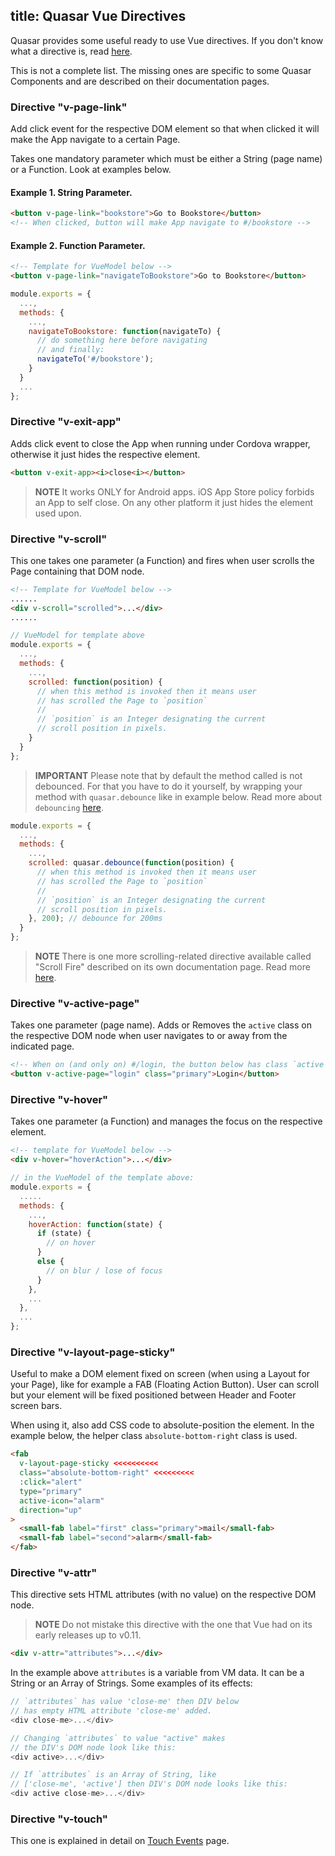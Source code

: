 title: Quasar Vue Directives
---
Quasar provides some useful ready to use Vue directives. If you don't know what a directive is, read [here](http://vuejs.org/guide/custom-directive.html).

This is not a complete list. The missing ones are specific to some Quasar Components and are described on their documentation pages.

### Directive "v-page-link"
Add click event for the respective DOM element so that when clicked it will make the App navigate to a certain Page.

Takes one mandatory parameter which must be either a String (page name) or a Function. Look at examples below.

#### Example 1. String Parameter.
``` html
<button v-page-link="bookstore">Go to Bookstore</button>
<!-- When clicked, button will make App navigate to #/bookstore -->
```

#### Example 2. Function Parameter.
``` html
<!-- Template for VueModel below -->
<button v-page-link="navigateToBookstore">Go to Bookstore</button>
```
``` js
module.exports = {
  ...,
  methods: {
    ...,
    navigateToBookstore: function(navigateTo) {
      // do something here before navigating
      // and finally:
      navigateTo('#/bookstore');
    }
  }
  ...
};
```

### Directive "v-exit-app"
Adds click event to close the App when running under Cordova wrapper, otherwise it just hides the respective element.
``` html
<button v-exit-app><i>close<i></button>
```

> **NOTE**
> It works ONLY for Android apps. iOS App Store policy forbids an App to self close. On any other platform it just hides the element used upon.

### Directive "v-scroll"
This one takes one parameter (a Function) and fires when user scrolls the Page containing that DOM node.

``` html
<!-- Template for VueModel below -->
......
<div v-scroll="scrolled">...</div>
......
```
``` js
// VueModel for template above
module.exports = {
  ...,
  methods: {
    ...,
    scrolled: function(position) {
      // when this method is invoked then it means user
      // has scrolled the Page to `position`
      //
      // `position` is an Integer designating the current
      // scroll position in pixels.
    }
  }
};
```

> **IMPORTANT**
> Please note that by default the method called is not debounced. For that you have to do it yourself, by wrapping your method with `quasar.debounce` like in example below.
> Read more about `debouncing` [here](/api/js-helpers-and-utils.html#Debounce-Function).

``` js
module.exports = {
  ...,
  methods: {
    ...,
    scrolled: quasar.debounce(function(position) {
      // when this method is invoked then it means user
      // has scrolled the Page to `position`
      //
      // `position` is an Integer designating the current
      // scroll position in pixels.
    }, 200); // debounce for 200ms
  }
};
```

> **NOTE**
> There is one more scrolling-related directive available called "Scroll Fire" described on its own documentation page. Read more [here](/api/js-scroll-fire-directive.html).

### Directive "v-active-page"
Takes one parameter (page name). Adds or Removes the `active` class on the respective DOM node when user navigates to or away from the indicated page.

``` html
<!-- When on (and only on) #/login, the button below has class `active` -->
<button v-active-page="login" class="primary">Login</button>
```

### Directive "v-hover"
Takes one parameter (a Function) and manages the focus on the respective element.
``` html
<!-- template for VueModel below -->
<div v-hover="hoverAction">...</div>
```
``` js
// in the VueModel of the template above:
module.exports = {
  .....
  methods: {
    ...,
    hoverAction: function(state) {
      if (state) {
        // on hover
      }
      else {
        // on blur / lose of focus
      }
    },
    ...
  },
  ...
};
```

### Directive "v-layout-page-sticky"
Useful to make a DOM element fixed on screen (when using a Layout for your Page), like for example a FAB (Floating Action Button). User can scroll but your element will be fixed positioned between Header and Footer screen bars.

When using it, also add CSS code to absolute-position the element. In the example below, the helper class `absolute-bottom-right` class is used.

``` html
<fab
  v-layout-page-sticky <<<<<<<<<<
  class="absolute-bottom-right" <<<<<<<<<
  :click="alert"
  type="primary"
  active-icon="alarm"
  direction="up"
>
  <small-fab label="first" class="primary">mail</small-fab>
  <small-fab label="second">alarm</small-fab>
</fab>
```

### Directive "v-attr"
This directive sets HTML attributes (with no value) on the respective DOM node.

> **NOTE**
> Do not mistake this directive with the one that Vue had on its early releases up to v0.11.

``` html
<div v-attr="attributes">...</div>
```

In the example above `attributes` is a variable from VM data. It can be a String or an Array of Strings. Some examples of its effects:

``` js
// `attributes` has value 'close-me' then DIV below
// has empty HTML attribute 'close-me' added.
<div close-me>...</div>

// Changing `attributes` to value "active" makes
// the DIV's DOM node look like this:
<div active>...</div>

// If `attributes` is an Array of String, like
// ['close-me', 'active'] then DIV's DOM node looks like this:
<div active close-me>...</div>
```

### Directive "v-touch"
This one is explained in detail on [Touch Events](/api/js-touch-events.html#Vue-‘v-touch’-directive) page.
